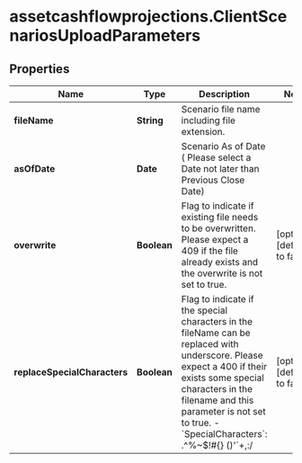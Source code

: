 # assetcashflowprojections.ClientScenariosUploadParameters

## Properties

Name | Type | Description | Notes
------------ | ------------- | ------------- | -------------
**fileName** | **String** | Scenario file name including file extension. | 
**asOfDate** | **Date** | Scenario As of Date ( Please select a Date not later than Previous Close Date) | 
**overwrite** | **Boolean** | Flag to indicate if existing file needs to be overwritten. Please expect a 409 if the file already exists and the overwrite is not set to true. | [optional] [default to false]
**replaceSpecialCharacters** | **Boolean** | Flag to indicate if the special characters in the fileName can be replaced with underscore. Please expect a 400 if their exists some special characters in the filename and this parameter is not set to true. - &#x60;SpecialCharacters&#x60;: .^%~$!#{} ()&#39;&#x60;+,:/ | [optional] [default to false]


